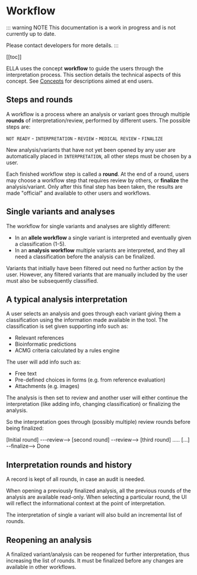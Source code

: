# Workflow

::: warning NOTE
This documentation is a work in progress and is not currently up to date.

Please contact developers for more details.
:::

[[toc]]

ELLA uses the concept **workflow** to guide the users through the interpretation process. This section details the technical aspects of this concept. See [Concepts](/docs/concepts/workflows.md) for descriptions aimed at end users.

## Steps and rounds

A workflow is a process where an analysis or variant goes through multiple **rounds** of interpretation/review, performed by different users. The possible steps are: 

`NOT READY` - `INTERPRETATION` - `REVIEW` - `MEDICAL REVIEW` - `FINALIZE`

New analysis/variants that have not yet been opened by any user are automatically placed in `INTERPRETATION`, all other steps must be chosen by a user.

Each finished workflow step is called a **round**. At the end of a round, users may choose a workflow step that requires review by others, or **finalize** the analysis/variant. Only after this final step has been taken, the results are made "official" and available to other users and workflows.

## Single variants and analyses

The workflow for single variants and analyses are slightly different:
- In an **allele workflow** a single variant is interpreted and eventually given a classification (1-5).
- In an **analysis workflow** multiple variants are interpreted, and they all need a classification before the analysis can be finalized.

Variants that initially have been filtered out need no further action by the user. However, any filtered variants that are manually included by the user must also be subsequently classified.

## A typical analysis interpretation
A user selects an analysis and goes through each variant giving them a classification using the information made available in the tool. The classification is set given supporting info such as:

- Relevant references
- Bioinformatic predictions
- ACMG criteria calculated by a rules engine

The user will add info such as:

- Free text
- Pre-defined choices in forms (e.g. from reference evaluation)
- Attachments (e.g. images)

The analysis is then set to review and another user will either continue the interpretation (like adding info, changing classification) or finalizing the analysis.

So the interpretation goes through (possibly multiple) review rounds before being finalized:

  [Initial round] ---review--> [second round] --review--> [third round] ..... [...] --finalize--> Done


## Interpretation rounds and history

A record is kept of all rounds, in case an audit is needed. 

When opening a previously finalized analysis, all the previous rounds of the analysis are available read-only. When selecting a particular round, the UI will reflect the informational context at the point of interpretation.

The interpretation of single a variant will also build an incremental list of rounds.


## Reopening an analysis
A finalized variant/analysis can be reopened for further interpretation, thus increasing the list of rounds. It must be finalized before any changes are available in other workflows.


